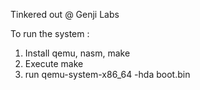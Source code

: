 Tinkered out @ Genji Labs

To run the system :

1. Install qemu, nasm, make
2. Execute make
3. run qemu-system-x86_64 -hda boot.bin
